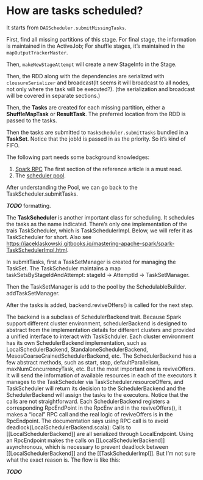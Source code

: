 # How are tasks scheduled?
It starts from `DAGScheduler.submitMissingTasks`.

First, find all missing partitions of this stage. For final stage, the information is maintained in the ActiveJob; For shuffle stages, it’s maintained in the `mapOutputTrackerMaster`.

Then, `makeNewStageAttempt` will create a new StageInfo in the Stage.

Then, the RDD along with the dependencies are serialized with `clousureSerializer` and broadcast(It seems it will broadcast to all nodes, not only where the task will be executed?). (the serialization and broadcast will be covered in separate sections.)

Then, the **Tasks** are created for each missing partition, either a **ShuffleMapTask** or **ResultTask**.  The preferred location from the RDD is passed to the tasks.

Then the tasks are submitted to `TaskScheduler.submitTasks` bundled in a **TaskSet**. Notice that the jobId is passed in as the priority. So it’s kind of FIFO.

The following part needs some background knowledges:
1. [Spark RPC](../infrastructure/rpc.md) The first section of the reference article is a must read.
2. The [scheduler pool](../infrastructure/pool.md).

After understanding the Pool, we can go back to the TaskScheduler.submitTasks.

***TODO*** formatting.

The **TaskScheduler** is another important class for scheduling. It schedules the tasks as the name indicated. There’s only one implementation of the trais TaskScheduler, which is TaskSchedulerImpl. Below, we will refer it as TaskScheduler for short. Also see https://jaceklaskowski.gitbooks.io/mastering-apache-spark/spark-TaskSchedulerImpl.html.



In submitTasks, first a TaskSetManager is created for managing the TaskSet. The TaskScheduler maintains a map taskSetsByStageIdAndAttempt: stageId -> AttemptId -> TaskSetManager.

Then the TaskSetManager is add to the pool by the SchedulableBuilder. addTaskSetManager. 
 

After the tasks is added, backend.reviveOffers() is called for the next step.

The backend is a subclass of SchedulerBackend trait. Because Spark support different cluster environment, schedulerBackend is designed to abstract from the implementation details for different clusters and provided a unified interface to interact with TaskSchduler. Each cluster environment has its own SchedulerBackend implementation, such as LocalSchedulerBackend, StandaloneSchedulerBackend, MesosCoarseGrainedSchedulerBackend, etc.
The SchedulerBackend has a few abstract methods, such as start, stop, defaultParallelism, maxNumConcurrencyTask, etc. 
But the most important one is reviveOffers. It will send the information of available resources in each of the executors it manages to the TaskScheduler via TaskScheduler.resourceOffers, and TaskScheduler will return its decision to the SchedulerBackend and the SchedulerBackend will assign the tasks to the executors. 
Notice that the calls are not straightforward. Each SchedulerBackend registers a corresponding RpcEndPoint in the RpcEnv and in the reviveOffers(), it makes a “local” RPC call and the real logic of reviveOffers is in the RpcEndpoint. The documentation says using RPC call is to avoid deadlock(LocalSchedulerBackend.scala):
Calls to [[LocalSchedulerBackend]] are all serialized through LocalEndpoint. Using an RpcEndpoint makes the calls on [[LocalSchedulerBackend]] asynchronous, which is necessary to prevent deadlock between [[LocalSchedulerBackend]] and the [[TaskSchedulerImpl]]. 
But I’m not sure what the exact reason is.
The flow is like this:

***TODO***